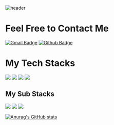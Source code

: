 ![header](https://capsule-render.vercel.app/api?type=wave&color=auto&height=300&section=header&text=Hi%20Jun%60s%20Git&fontSize=90)

# Feel Free to Contact Me
[![Gmail Badge](https://img.shields.io/badge/Gmail-d14836?style=flat-square&logo=Gmail&logoColor=white&link=mailto:zosksldhs@gmail.com)](mailto:zosksldhs@gmail.com) [![Github Badge](https://img.shields.io/badge/Github-d14836?style=flat-square&logo=Github&logoColor=white&link=https://github.com/LSJ0706)](https://github.com/LSJ0706)

# My Tech Stacks
<img src="https://img.shields.io/badge/HTML5-E34F26?style=flat-the-badge&logo=HTML5&logoColor=white"/> <img src="https://img.shields.io/badge/CSS3-1572B6?style=flat-the-badge&logo=CSS3&logoColor=white"/> <img src="https://img.shields.io/badge/JavaScript-F7DF1E?style=flat-the-badge&logo=JavaScript&logoColor=white"/> <img src="https://img.shields.io/badge/react-3DDC84?style=flat-square&logo=react&logoColor=white"/>

## My Sub Stacks 
<img src="https://img.shields.io/badge/Java-F7DF11?style=flat-the-badge&logo=Java&logoColor=white"/> <img src="https://img.shields.io/badge/Python-F7DF11?style=flat-the-badge&logo=Python&logoColor=white"/> <img src="https://img.shields.io/badge/Spring-F7DF11?style=flat-the-badge&logo=Spring&logoColor=white"/>


[![Anurag's GitHub stats](https://github-readme-stats.vercel.app/api?username=LSJ0706)](https://github.com/LSJ0706/github-readme-stats)
